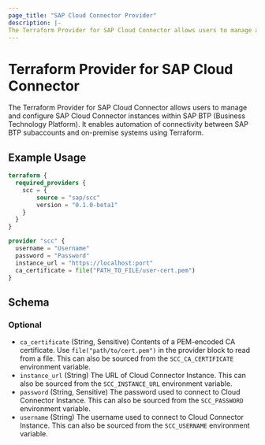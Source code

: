 ```yaml
---
page_title: "SAP Cloud Connector Provider"
description: |-
The Terraform Provider for SAP Cloud Connector allows users to manage and configure SAP Cloud Connector instances within SAP BTP (Business Technology Platform). It enables automation of connectivity between SAP BTP subaccounts and on-premise systems using Terraform.
---
```

# Terraform Provider for SAP Cloud Connector

The Terraform Provider for SAP Cloud Connector allows users to manage and configure SAP Cloud Connector instances within SAP BTP (Business Technology Platform). It enables automation of connectivity between SAP BTP subaccounts and on-premise systems using Terraform.

## Example Usage

```terraform
terraform {
  required_providers {
    scc = {
        source = "sap/scc"
        version = "0.1.0-beta1"
    }
  }
}

provider "scc" {
  username = "Username"
  password = "Password"
  instance_url = "https://localhost:port"
  ca_certificate = file("PATH_TO_FILE/user-cert.pem")
}
```

<!-- schema generated by tfplugindocs -->
## Schema

### Optional

- `ca_certificate` (String, Sensitive) Contents of a PEM-encoded CA certificate. Use `file("path/to/cert.pem")` in the provider block to read from a file. This can also be sourced from the `SCC_CA_CERTIFICATE` environment variable.
- `instance_url` (String) The URL of Cloud Connector Instance. This can also be sourced from the `SCC_INSTANCE_URL` environment variable.
- `password` (String, Sensitive) The password used to connect to Cloud Connector Instance. This can also be sourced from the `SCC_PASSWORD` environment variable.
- `username` (String) The username used to connect to Cloud Connector Instance. This can also be sourced from the `SCC_USERNAME` environment variable.

